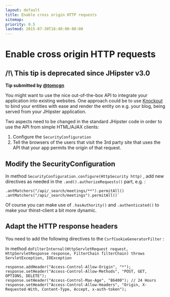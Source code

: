 ```yaml
---
layout: default
title: Enable cross origin HTTP requests
sitemap:
priority: 0.5
lastmod: 2015-07-30T18:40:00-00:00
---
```


# Enable cross origin HTTP requests

## /!\ This tip is deprecated since JHipster v3.0

__Tip submitted by [@tomcgn](https://github.com/tomcgn)__

You might want to use the nice out-of-the-box API to integrate your application into existing websites.
One approach could be to use [Knockout](https://github.com/knockout/knockout) to bind your entities with ease and render the entity on e.g. your blog, being served from your JHipster application.

Two aspects need to be changed in the standard JHipster code in order to use the API from simple HTML/AJAX clients:

1. Configure the `SecurityConfiguration`
2. Tell the browsers of the users that visit the 3rd party site that uses the API that your app permits the origin of that request.

## Modify the SecurityConfiguration

In method `SecurityConfiguration.configure(HttpSecurity http)` , add new directives as needed in the `.and().authorizeRequests()` part, e.g. :

    .antMatchers("/api/_search/meetings/**").permitAll()
    .antMatchers("/api/_search/meetings").permitAll()`

Of course you can make use of `.hasAuthority()` and `.authenticated()` to make your thinst-client a bit more dynamic.

## Adapt the HTTP response headers

You need to add the following directives to the `CsrfCookieGeneratorFilter` :

In method `doFilterInternal(HttpServletRequest request, HttpServletResponse response, FilterChain filterChain) throws ServletException, IOException`

    response.addHeader("Access-Control-Allow-Origin", "*");
    response.setHeader("Access-Control-Allow-Methods", "POST, GET, OPTIONS, DELETE");
    response.setHeader("Access-Control-Max-Age", "86400"); // 24 Hours
    response.setHeader("Access-Control-Allow-Headers", "Origin, X-Requested-With, Content-Type, Accept, x-auth-token");
